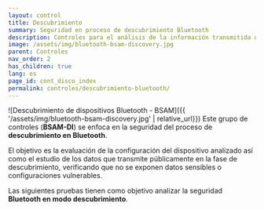 ```yaml
---
layout: control
title: Descubrimiento
summary: Seguridad en proceso de descubrimiento Bluetooth
description: Controles para el análisis de la información transmitida durante el descubrimiento de dispositivos Bluetooth.
image: /assets/img/bluetooth-bsam-discovery.jpg
parent: Controles
nav_order: 2
has_children: true
lang: es
page_id: cont_disco_index
permalink: controles/descubrimiento-bluetooth/
---
```


![Descubrimiento de dispositivos Bluetooth - BSAM]({{ '/assets/img/bluetooth-bsam-discovery.jpg' | relative_url}})
Este grupo de controles (**BSAM-DI**) se enfoca en la seguridad del proceso de **descubrimiento en Bluetooth**.

El objetivo es la evaluación de la configuración del dispositivo analizado así como el estudio de los datos que transmite públicamente en la fase de descubrimiento, verificando que no se exponen datos sensibles o configuraciones vulnerables.

Las siguientes pruebas tienen como objetivo analizar la seguridad **Bluetooth en modo descubrimiento**.